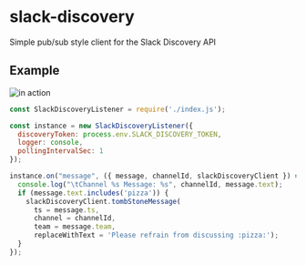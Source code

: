 # slack-discovery
Simple pub/sub style client for the Slack Discovery API

## Example 
![in action](https://user-images.githubusercontent.com/2018204/130978576-1dbf9f1a-1f8f-4f2c-b593-ea40c206e818.gif)
```js
const SlackDiscoveryListener = require('./index.js');

const instance = new SlackDiscoveryListener({ 
  discoveryToken: process.env.SLACK_DISCOVERY_TOKEN, 
  logger: console, 
  pollingIntervalSec: 1 
});

instance.on("message", ({ message, channelId, slackDiscoveryClient }) => {
  console.log("\tChannel %s Message: %s", channelId, message.text);
  if (message.text.includes('pizza')) {
    slackDiscoveryClient.tombStoneMessage(
      ts = message.ts,
      channel = channelId,
      team = message.team,
      replaceWithText = 'Please refrain from discussing :pizza:');
  }
});
```
